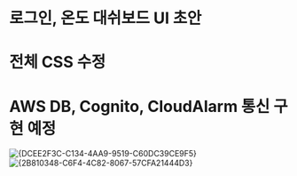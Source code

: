# 로그인, 온도 대쉬보드 UI 초안
# 전체 CSS 수정
# AWS DB, Cognito, CloudAlarm 통신 구현 예정

![{DCEE2F3C-C134-4AA9-9519-C60DC39CE9F5}](https://github.com/user-attachments/assets/83aa60de-b7a2-4faa-8dbb-26d6917027aa)
![{2B810348-C6F4-4C82-8067-57CFA21444D3}](https://github.com/user-attachments/assets/0b46ee06-1243-4b25-a48d-229e2c582f28)

